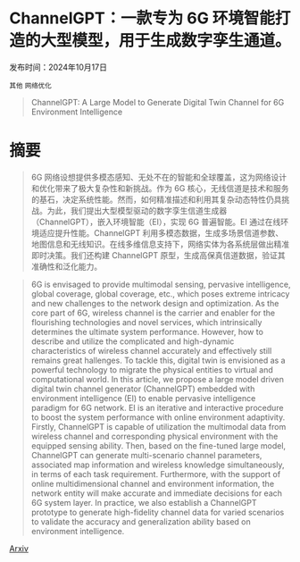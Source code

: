 # ChannelGPT：一款专为 6G 环境智能打造的大型模型，用于生成数字孪生通道。

发布时间：2024年10月17日

`其他` `网络优化`

> ChannelGPT: A Large Model to Generate Digital Twin Channel for 6G Environment Intelligence

# 摘要

> 6G 网络设想提供多模态感知、无处不在的智能和全球覆盖，这为网络设计和优化带来了极大复杂性和新挑战。作为 6G 核心，无线信道是技术和服务的基石，决定系统性能。然而，如何精准描述和利用其复杂动态特性仍具挑战。为此，我们提出大型模型驱动的数字孪生信道生成器（ChannelGPT），嵌入环境智能（EI），实现 6G 普遍智能。EI 通过在线环境适应提升性能。ChannelGPT 利用多模态数据，生成多场景信道参数、地图信息和无线知识。在线多维信息支持下，网络实体为各系统层做出精准即时决策。我们还构建 ChannelGPT 原型，生成高保真信道数据，验证其准确性和泛化能力。

> 6G is envisaged to provide multimodal sensing, pervasive intelligence, global coverage, global coverage, etc., which poses extreme intricacy and new challenges to the network design and optimization. As the core part of 6G, wireless channel is the carrier and enabler for the flourishing technologies and novel services, which intrinsically determines the ultimate system performance. However, how to describe and utilize the complicated and high-dynamic characteristics of wireless channel accurately and effectively still remains great hallenges. To tackle this, digital twin is envisioned as a powerful technology to migrate the physical entities to virtual and computational world. In this article, we propose a large model driven digital twin channel generator (ChannelGPT) embedded with environment intelligence (EI) to enable pervasive intelligence paradigm for 6G network. EI is an iterative and interactive procedure to boost the system performance with online environment adaptivity. Firstly, ChannelGPT is capable of utilization the multimodal data from wireless channel and corresponding physical environment with the equipped sensing ability. Then, based on the fine-tuned large model, ChannelGPT can generate multi-scenario channel parameters, associated map information and wireless knowledge simultaneously, in terms of each task requirement. Furthermore, with the support of online multidimensional channel and environment information, the network entity will make accurate and immediate decisions for each 6G system layer. In practice, we also establish a ChannelGPT prototype to generate high-fidelity channel data for varied scenarios to validate the accuracy and generalization ability based on environment intelligence.

[Arxiv](https://arxiv.org/abs/2410.13379)